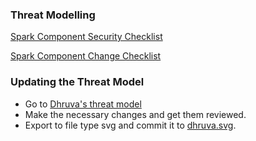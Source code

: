 ### Threat Modelling

[Spark Component Security Checklist](https://sqbu-github.cisco.com/WebExSquared/platform/blob/master/docs/spark_component_security_checklist.md)

[Spark Component Change Checklist](https://sqbu-github.cisco.com/WebExSquared/platform/blob/master/docs/spark_component_change_checklist.md)

### Updating the Threat Model

- Go to [Dhruva's threat model](https://wwwin-tb.cisco.com/www/threatBuilder.html?id=29366)
- Make the necessary changes and get them reviewed.
- Export to file type svg and commit it to [dhruva.svg](dhruva.svg).